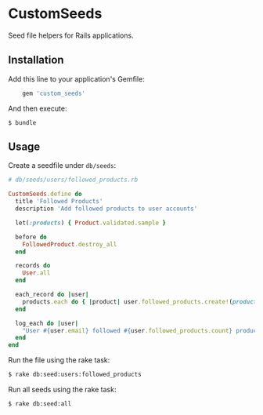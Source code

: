 # CustomSeeds

Seed file helpers for Rails applications.

## Installation

Add this line to your application's Gemfile:

```ruby
    gem 'custom_seeds'
```

And then execute:

    $ bundle

## Usage

Create a seedfile under `db/seeds`:

```ruby
# db/seeds/users/followed_products.rb

CustomSeeds.define do
  title 'Followed Products'
  description 'Add followed products to user accounts'

  let(:products) { Product.validated.sample }

  before do
    FollowedProduct.destroy_all
  end

  records do
    User.all
  end

  each_record do |user|
    products.each do { |product| user.followed_products.create!(product: product) }
  end

  log_each do |user|
    "User #{user.email} followed #{user.followed_products.count} products"
  end
end
```

Run the file using the rake task:

```bash
$ rake db:seed:users:followed_products
```

Run all seeds using the rake task:

```bash
$ rake db:seed:all
```
